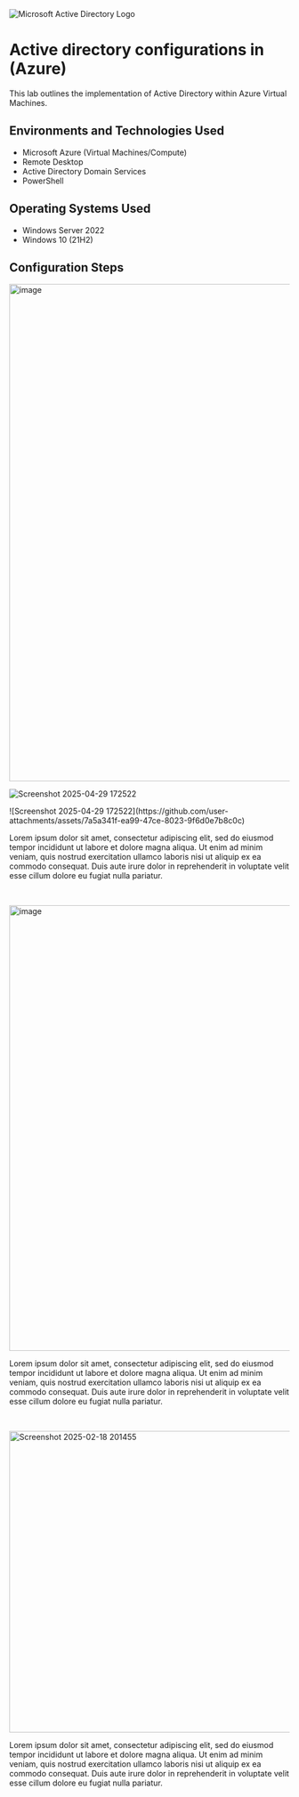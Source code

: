 <img src="https://i.imgur.com/pU5A58S.png" alt="Microsoft Active Directory Logo"/>
</p>

<h1>Active directory configurations in (Azure)</h1>
This lab outlines the implementation of Active Directory within Azure Virtual Machines.<br />


<h2>Environments and Technologies Used</h2>

- Microsoft Azure (Virtual Machines/Compute)
- Remote Desktop
- Active Directory Domain Services
- PowerShell

<h2>Operating Systems Used </h2>

- Windows Server 2022
- Windows 10 (21H2)

<h2>Configuration Steps</h2>





<p>
<img width="894" alt="image" src="https://github.com/user-attachments/assets/53b12f24-226f-41ba-90f3-7c91d86ca8eb" />

  
![Screenshot 2025-04-29 172522](https://github.com/user-attachments/assets/10e1b6f9-e30d-424e-a270-421b1d05c430)


</p>
![Screenshot 2025-04-29 172522](https://github.com/user-attachments/assets/7a5a341f-ea99-47ce-8023-9f6d0e7b8c0c)

<p>
Lorem ipsum dolor sit amet, consectetur adipiscing elit, sed do eiusmod tempor incididunt ut labore et dolore magna aliqua. Ut enim ad minim veniam, quis nostrud exercitation ullamco laboris nisi ut aliquip ex ea commodo consequat. Duis aute irure dolor in reprehenderit in voluptate velit esse cillum dolore eu fugiat nulla pariatur.
</p>
<br />

<p>
<img width="801" alt="image" src="https://github.com/user-attachments/assets/b3937b85-df32-4121-a6dd-f2439bff388b" />
</p>
<p>
Lorem ipsum dolor sit amet, consectetur adipiscing elit, sed do eiusmod tempor incididunt ut labore et dolore magna aliqua. Ut enim ad minim veniam, quis nostrud exercitation ullamco laboris nisi ut aliquip ex ea commodo consequat. Duis aute irure dolor in reprehenderit in voluptate velit esse cillum dolore eu fugiat nulla pariatur.
</p>
<br />

<p>
<img width="542" alt="Screenshot 2025-02-18 201455" src="https://github.com/user-attachments/assets/7c796ad2-68e2-426d-9b60-c2ae8dfb6d8d" />
</p>
<p>
Lorem ipsum dolor sit amet, consectetur adipiscing elit, sed do eiusmod tempor incididunt ut labore et dolore magna aliqua. Ut enim ad minim veniam, quis nostrud exercitation ullamco laboris nisi ut aliquip ex ea commodo consequat. Duis aute irure dolor in reprehenderit in voluptate velit esse cillum dolore eu fugiat nulla pariatur.
</p>
<br />
